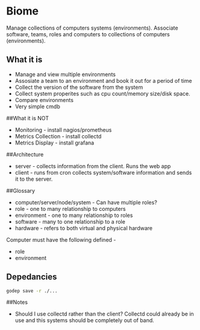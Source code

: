 # Biome
Manage collections of computers systems (environments).  Associate software, teams, roles and computers to collections of computers (environments).

## What it is
* Manage and view multiple environments
* Assosiate a team to an environment and book it out for a period of time
* Collect the version of the software from the system
* Collect system properites such as cpu count/memory size/disk space.  
* Compare environments 
* Very simple cmdb

##What it is NOT
* Monitoring - install nagios/prometheus
* Metrics Collection - install collectd
* Metrics Display - install grafana

##Architecture

* server - collects information from the client.  Runs the web app
* client - runs from cron collects system/software information and sends it to the server.

##Glossary 

* computer/server/node/system - Can have multiple roles?
* role - one to many relationship to computers
* environment - one to many relationship to roles
* software - many to one relationship to a role
* hardware - refers to both virtual and physical hardware 

Computer must have the following defined -
  * role
  * environment


## Depedancies

```bash
godep save -r ./...
```

##Notes

* Should I use collectd rather than the client?
Collectd could already be in use and this systems should be completely out of band.

